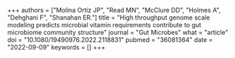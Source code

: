 +++
authors = ["Molina Ortiz JP", "Read MN", "McClure DD", "Holmes A", "Dehghani F", "Shanahan ER."]
title = "High throughput genome scale modeling predicts microbial vitamin requirements contribute to gut microbiome community structure"
journal = "Gut Microbes"
what = "article"
doi = "10.1080/19490976.2022.2118831"
pubmed = "36081364"
date = "2022-09-09"
keywords = []
+++

